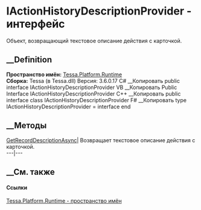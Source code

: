 # IActionHistoryDescriptionProvider - интерфейс
Объект, возвращающий текстовое описание действия с карточкой.
## __Definition
 **Пространство имён:** [Tessa.Platform.Runtime](N_Tessa_Platform_Runtime.htm)  
 **Сборка:** Tessa (в Tessa.dll) Версия: 3.6.0.17
C# __Копировать
     public interface IActionHistoryDescriptionProvider
VB __Копировать
     Public Interface IActionHistoryDescriptionProvider
C++ __Копировать
     public interface class IActionHistoryDescriptionProvider
F# __Копировать
     type IActionHistoryDescriptionProvider = interface end
##  __Методы
[GetRecordDescriptionAsync](M_Tessa_Platform_Runtime_IActionHistoryDescriptionProvider_GetRecordDescriptionAsync.htm)|
Возвращает текстовое описание действия с карточкой.  
---|---  
## __См. также
#### Ссылки
[Tessa.Platform.Runtime - пространство имён](N_Tessa_Platform_Runtime.htm)
